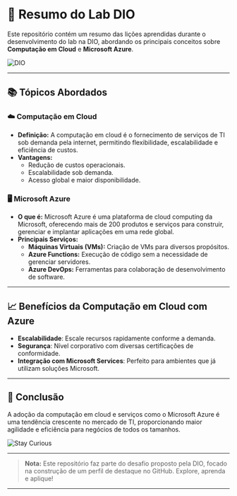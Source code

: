 # 🚀 Resumo do Lab DIO

Este repositório contém um resumo das lições aprendidas durante o desenvolvimento do lab na DIO, abordando os principais conceitos sobre **Computação em Cloud** e **Microsoft Azure**.

![DIO](https://img.shields.io/badge/DIO-Desafio-orange?style=flat-square&logo=hack-the-box)

---

## 📚 Tópicos Abordados

### ☁️ Computação em Cloud
- **Definição:** A computação em cloud é o fornecimento de serviços de TI sob demanda pela internet, permitindo flexibilidade, escalabilidade e eficiência de custos.
- **Vantagens:**
  - Redução de custos operacionais.
  - Escalabilidade sob demanda.
  - Acesso global e maior disponibilidade.

### 🖥️ Microsoft Azure
- **O que é:** Microsoft Azure é uma plataforma de cloud computing da Microsoft, oferecendo mais de 200 produtos e serviços para construir, gerenciar e implantar aplicações em uma rede global.
- **Principais Serviços:**
  - **Máquinas Virtuais (VMs):** Criação de VMs para diversos propósitos.
  - **Azure Functions:** Execução de código sem a necessidade de gerenciar servidores.
  - **Azure DevOps:** Ferramentas para colaboração de desenvolvimento de software.
  
---

## 📈 Benefícios da Computação em Cloud com Azure
- **Escalabilidade**: Escale recursos rapidamente conforme a demanda.
- **Segurança**: Nível corporativo com diversas certificações de conformidade.
- **Integração com Microsoft Services**: Perfeito para ambientes que já utilizam soluções Microsoft.

---

## 📝 Conclusão
A adoção da computação em cloud e serviços como o Microsoft Azure é uma tendência crescente no mercado de TI, proporcionando maior agilidade e eficiência para negócios de todos os tamanhos.

![Stay Curious](https://img.shields.io/badge/Keep_Learning!-green?style=flat-square&logo=leanpub)

---

> **Nota:** Este repositório faz parte do desafio proposto pela DIO, focado na construção de um perfil de destaque no GitHub. Explore, aprenda e aplique!

---
